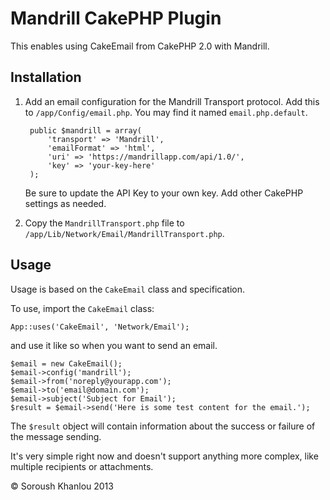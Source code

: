 # Mandrill CakePHP Plugin

This enables using CakeEmail from CakePHP 2.0 with Mandrill.

## Installation

1. Add an email configuration for the Mandrill Transport protocol. Add this to `/app/Config/email.php`. You may find it named `email.php.default`.

		public $mandrill = array(
			'transport' => 'Mandrill',
			'emailFormat' => 'html',
			'uri' => 'https://mandrillapp.com/api/1.0/',
			'key' => 'your-key-here'
		);

	Be sure to update the API Key to your own key. Add other CakePHP settings as needed.

2. Copy the `MandrillTransport.php` file to `/app/Lib/Network/Email/MandrillTransport.php`.

## Usage

Usage is based on the `CakeEmail` class and specification.

To use, import the `CakeEmail` class:

	App::uses('CakeEmail', 'Network/Email');
	
and use it like so when you want to send an email.

	$email = new CakeEmail();
	$email->config('mandrill');	
	$email->from('noreply@yourapp.com');
	$email->to('email@domain.com');
	$email->subject('Subject for Email');
	$result = $email->send('Here is some test content for the email.');

The `$result` object will contain information about the success or failure of the message sending.

It's very simple right now and doesn't support anything more complex, like multiple recipients or attachments.


© Soroush Khanlou 2013
